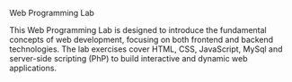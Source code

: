 Web Programming Lab


This Web Programming Lab is designed to introduce the fundamental concepts of web development, focusing on both frontend and backend technologies. The lab exercises cover HTML, CSS, JavaScript, MySql and server-side scripting (PhP) to build interactive and dynamic web applications.

